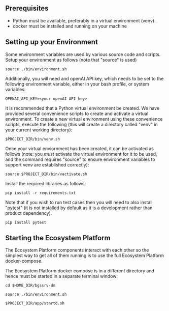 ## Prerequisites

- Python must be available, preferably in a virtual environment (venv).
- docker must be installed and running on your machine

## Setting up your Environment

Some environment variables are used by various source code and scripts.
Setup your environment as follows (note that "source" is used)
~~~~
source ./bin/environment.sh
~~~~

Additionally, you will need and openAI API key, which needs to be set to the following environment variable, either in
your bash profile, or system variables:

~~~
OPENAI_API_KEY=<your openAI API key>
~~~

It is recommended that a Python virtual environment be created.
We have provided several convenience scripts to create and activate
a virtual environment. To create a new virtual environment using
these convenience scripts, execute the following (this will
create a directory called "venv" in your current working directory):
~~~~
$PROJECT_DIR/bin/venv.sh
~~~~

Once your virtual enviornment has been created, it can be activated
as follows (note: you *must* activate the virtual environment
for it to be used, and the command requires "source" to ensure
environment variables to support venv are established correctly):
~~~~
source $PROJECT_DIR/bin/vactivate.sh
~~~~

Install the required libraries as follows:
~~~~
pip install -r requirements.txt
~~~~

Note that if you wish to run test cases then you will need
to also install "pytest" (it is not installed by default as
it is a development rather than product dependency).
~~~~
pip install pytest
~~~~


## Starting the Ecosystem Platform

The Ecosystem Platform components interact with each other
so the simplest way to get all of them running is
to use the full Ecosystem Platform docker-compose.

The Ecosystem Platform docker compose is in a different directory
and hence must be started in a separate terminal window:


~~~~
cd $HOME_DIR/bgssrv-dm

source ./bin/environment.sh

$PROJECT_DIR/app/startd.sh
~~~~